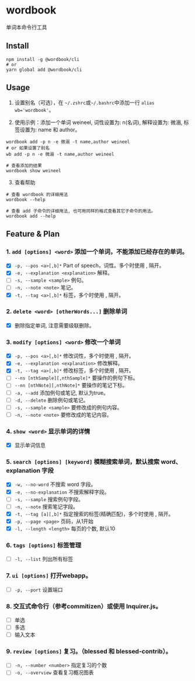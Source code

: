 # wordbook

单词本命令行工具

## Install

```shell
npm install -g @wordbook/cli
# or
yarn global add @wordbook/cli
```

## Usage

1. 设置别名（可选），在 `~/.zshrc`或`~/.bashrc`中添加一行 `alias wb='wordbook'`。

2. 使用示例：添加一个单词 weineel, 词性设置为: n(名词), 解释设置为: 微溺, 标签设置为: name 和 author。

```shell
wordbook add -p n -e 微溺 -t name,author weineel
# or 如果设置了别名
wb add -p n -e 微溺 -t name,author weineel

# 查看添加的结果
wordbook show weineel
```

3. 查看帮助

```shell
# 查看 wordbook 的详细用法
wordbook --help

# 查看 add 子命令的详细用法, 也可用同样的格式查看其它子命令的用法。
wordbook add --help
```

## Feature & Plan

### 1. `add [options] <word>` 添加一个单词，不能添加已经存在的单词。

* [x] `-p, --pos <a>[,b]*`               Part of speech，词性。多个时使用 , 隔开。
* [x] `-e, --explanation <explanation>`  解释。
* [ ] `-s, --sample <sample>`            例句。
* [ ] `-n, --note <note>`                笔记。
* [x] `-t, --tag <a>[,b]*`               标签，多个时使用 , 隔开。

### 2. `delete <word> [otherWords...]`  删除单词

* [x] 删除指定单词, 注意需要级联删除。

### 3. `modify [options] <word>`        修改一个单词

* [x] `-p, --pos <a>[,b]*`                         修改词性，多个时使用 , 隔开。
* [x] `-e, --explanation <explanation>`            修改解释。
* [x] `-t, --tag <a>[,b]*`                         修改标签，多个时使用 , 隔开。
* [ ] `--ns [nthSample][,nthSample]*`              要操作的例句下标。
* [ ] `--nn [nthNote][,nthNote]*`                  要操作的笔记下标。
* [ ] `-a, --add`                                  添加例句或笔记, 默认为true。
* [ ] `-d, --delete`                               删除例句或笔记。
* [ ] `-s, --sample <sample>`                      要修改成的例句内容。
* [ ] `-n, --note <note>`                          要修改成的笔记内容。

### 4. `show <word>`                    显示单词的详情

* [x] 显示单词信息

### 5. `search [options] [keyword]`     模糊搜索单词，默认搜索 word、explanation 字段

* [x] `-w, --no-word`          不搜索 word 字段。
* [x] `-e, --no-explanation`   不搜索解释字段。
* [ ] `-s, --sample`           搜索例句字段。
* [ ] `-n, --note`             搜索笔记字段。
* [x] `-t, --tag [a][,b]*`     指定搜索的标签(精确匹配)，多个时使用 , 隔开。
* [x] `-p, --page <page>`      页码，从1开始
* [x] `-l, --length <length>`  每页的个数, 默认10

### 6. `tags [options]`                 标签管理

* [ ] `-l, --list`  列出所有标签

### 7. `ui [options]`  打开webapp。

* [ ] `-p, --port`  设置端口

### 8. 交互式命令行（参考commitizen）或使用 Inquirer.js。

* [ ] 单选
* [ ] 多选
* [ ] 输入文本

### 9. `review [options]` 复习。（blessed 和 blessed-contrib）。

* [ ] `-n, --number <number>`  指定复习的个数
* [ ] `-o, --overview`  查看复习概况图表
